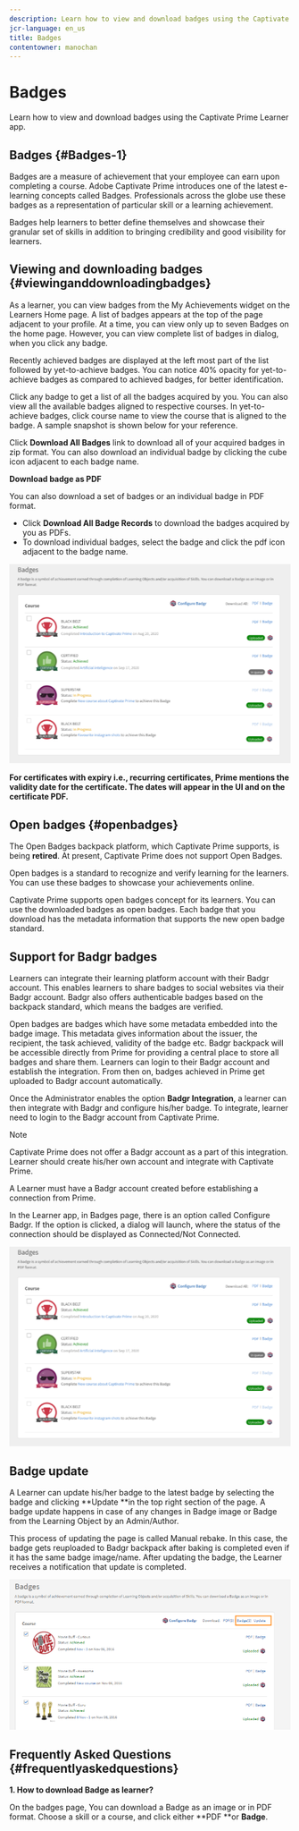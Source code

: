 ```yaml
---
description: Learn how to view and download badges using the Captivate Prime Learner app.
jcr-language: en_us
title: Badges
contentowner: manochan
---
```



# Badges

Learn how to view and download badges using the Captivate Prime Learner app.

## Badges {#Badges-1}

Badges are a measure of achievement that your employee can earn upon completing a course. Adobe Captivate Prime introduces one of the latest e-learning concepts called Badges. Professionals across the globe use these badges as a representation of particular skill or a learning achievement.

Badges help learners to better define themselves and showcase their granular set of skills in addition to bringing credibility and good visibility for learners.

## Viewing and downloading badges {#viewinganddownloadingbadges}

As a learner, you can view badges from the My Achievements widget on the Learners Home page. A list of badges appears at the top of the page adjacent to your profile. At a time, you can view only up to seven Badges on the home page. However, you can view complete list of badges in dialog, when you click any badge.

Recently achieved badges are displayed at the left most part of the list followed by yet-to-achieve badges. You can notice 40% opacity for yet-to-achieve badges as compared to achieved badges, for better identification.

Click any badge to get a list of all the badges acquired by you. You can also view all the available badges aligned to respective courses. In yet-to-achieve badges, click course name to view the course that is aligned to the badge. A sample snapshot is shown below for your reference.

Click **Download All Badges** link to download all of your acquired badges in zip format. You can also download an individual badge by clicking the cube icon adjacent to each badge name.

**Download badge as PDF**

You can also download a set of badges or an individual badge in PDF format.

* Click **Download All Badge Records** to download the badges acquired by you as PDFs. 
* To download individual badges, select the badge and click the pdf icon adjacent to the badge name. 

![](assets/badges.png)

**For certificates with expiry i.e., recurring certificates, Prime mentions the validity date for the certificate. The dates will appear in the UI and on the certificate PDF.**

## Open badges {#openbadges}

The Open Badges backpack platform, which Captivate Prime supports, is being **retired**. At present, Captivate Prime does not support Open Badges.

Open badges is a standard to recognize and verify learning for the learners. You can use these badges to showcase your achievements online.

Captivate Prime supports open badges concept for its learners. You can use the downloaded badges as open badges. Each badge that you download has the metadata information that supports the new open badge standard.

## Support for Badgr badges

Learners can integrate their learning platform account with their Badgr account. This enables learners to share badges to social websites via their Badgr account. Badgr also offers authenticable badges based on the backpack standard, which means the badges are verified.

Open badges are badges which have some metadata embedded into the badge image. This metadata gives information about the issuer, the recipient, the task achieved, validity of the badge etc. Badgr backpack will be accessible directly from Prime for providing a central place to store all badges and share them. Learners can login to their Badgr account and establish the integration. From then on, badges achieved in Prime get uploaded to Badgr account automatically.

Once the Administrator enables the option **Badgr Integration**, a learner can then integrate with Badgr and configure his/her badge. To integrate, learner need to login to the Badgr account from Captivate Prime. 

>[!NOTE]
>
>Captivate Prime does not offer a Badgr account as a part of this integration. Learner should create his/her own account and integrate with Captivate Prime. 

A Learner must have a Badgr account created before establishing a connection from Prime.

In the Learner app, in Badges page, there is an option called Configure Badgr. If the option is clicked, a dialog will launch, where the status of the connection should be displayed as Connected/Not Connected.

![](assets/badges.png)

## Badge update

A Learner can update his/her badge to the latest badge by selecting the badge and clicking **Update **in the top right section of the page. A badge update happens in case of any changes in Badge image or Badge from the Learning Object by an Admin/Author.

This process of updating the page is called Manual rebake. In this case, the badge gets reuploaded to Badgr backpack after baking is completed even if it has the same badge image/name. After updating the badge, the  Learner receives a notification that update is completed.

![](assets/badge-update.png)

## Frequently Asked Questions {#frequentlyaskedquestions}

**1. How to download Badge as learner?**

On the badges page, You can download a Badge as an image or in PDF format. Choose a skill or a course, and click either **PDF **or **Badge**.
